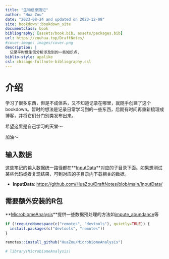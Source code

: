 ```yaml
--- 
title: "生物信息随记"
author: "Hua Zou"
date: "2023-08-24 and updated on 2023-12-08"
site: bookdown::bookdown_site
documentclass: book
bibliography: [assets/book.bib, assets/packages.bib]
url: https://zouhua.top/DraftNotes/
#cover-image: images/cover.png
description: |
  记录平时做生信分析涉及到的一些知识点.
biblio-style: apalike
csl: chicago-fullnote-bibliography.csl
---
```



# 介绍


学习了很多东西，但是不成体系，又不知道记录在哪里，就随手创建了这个bookdown。暂时的想法是记录日常学习到的一些东西，后期有时间再重新梳理成博客，并将它们分门别类发布出来。


希望这里是自己学习的天堂～

加油～


## 输入数据

这些笔记的输入数据统一路径都在**[InputData](https://github.com/HuaZou/DraftNotes/blob/main/InputData/)**对应的子目录下面。如果想测试某些代码或者复现结果，可到对应的子目录内下载相关的数据。

+ **InputData**: https://github.com/HuaZou/DraftNotes/blob/main/InputData/

## 需要额外安装的R包

**[MicrobiomeAnalysis](https://zouhua.top/MicrobiomeAnalysis/)**提供一些数据预处理的方法如[impute_abundance](https://zouhua.top/MicrobiomeAnalysis/reference/impute_abundance.html)等

```R
if (!requireNamespace(c("remotes", "devtools"), quietly=TRUE)) {
  install.packages(c("devtools", "remotes"))
}

remotes::install_github("HuaZou/MicrobiomeAnalysis")

# library(MicrobiomeAnalysis)
```


